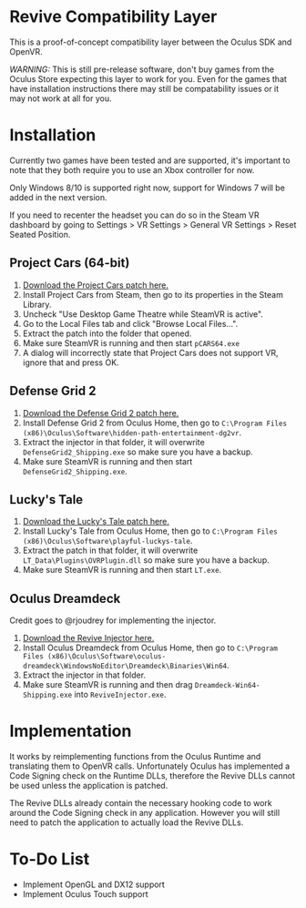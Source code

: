 # Revive Compatibility Layer

This is a proof-of-concept compatibility layer between the Oculus SDK and OpenVR.

*WARNING:* This is still pre-release software, don't buy games from the Oculus Store expecting this layer to work for you. Even for the games that have installation instructions there may still be compatability issues or it may not work at all for you.

# Installation

Currently two games have been tested and are supported, it's important to note that they both require you to use an Xbox controller for now.

Only Windows 8/10 is supported right now, support for Windows 7 will be added in the next version.

If you need to recenter the headset you can do so in the Steam VR dashboard by going to Settings > VR Settings > General VR Settings > Reset Seated Position.

## Project Cars (64-bit)

1. [Download the Project Cars patch here.](https://github.com/LibreVR/Revive/releases/download/0.3/RevivePCars.zip)
2. Install Project Cars from Steam, then go to its properties in the Steam Library.
3. Uncheck "Use Desktop Game Theatre while SteamVR is active".
4. Go to the Local Files tab and click "Browse Local Files...".
5. Extract the patch into the folder that opened.
6. Make sure SteamVR is running and then start `pCARS64.exe`
7. A dialog will incorrectly state that Project Cars does not support VR, ignore that and press OK.

## Defense Grid 2

1. [Download the Defense Grid 2 patch here.](https://github.com/LibreVR/Revive/releases/download/0.3/ReviveDG2.zip)
2. Install Defense Grid 2 from Oculus Home, then go to `C:\Program Files (x86)\Oculus\Software\hidden-path-entertainment-dg2vr`.
3. Extract the injector in that folder, it will overwrite `DefenseGrid2_Shipping.exe` so make sure you have a backup.
4. Make sure SteamVR is running and then start `DefenseGrid2_Shipping.exe`.

## Lucky's Tale

1. [Download the Lucky's Tale patch here.](https://github.com/LibreVR/Revive/releases/download/0.3/ReviveLT.zip)
2. Install Lucky's Tale from Oculus Home, then go to `C:\Program Files (x86)\Oculus\Software\playful-luckys-tale`.
3. Extract the patch in that folder, it will overwrite `LT_Data\Plugins\OVRPlugin.dll` so make sure you have a backup.
4. Make sure SteamVR is running and then start `LT.exe`.

## Oculus Dreamdeck

Credit goes to @rjoudrey for implementing the injector.

1. [Download the Revive Injector here.](https://github.com/LibreVR/Revive/releases/download/0.3/ReviveInjector.zip)
2. Install Oculus Dreamdeck from Oculus Home, then go to `C:\Program Files (x86)\Oculus\Software\oculus-dreamdeck\WindowsNoEditor\Dreamdeck\Binaries\Win64`.
3. Extract the injector in that folder.
4. Make sure SteamVR is running and then drag `Dreamdeck-Win64-Shipping.exe` into `ReviveInjector.exe`.

# Implementation

It works by reimplementing functions from the Oculus Runtime and translating them to OpenVR calls.
Unfortunately Oculus has implemented a Code Signing check on the Runtime DLLs, therefore the Revive DLLs
cannot be used unless the application is patched.

The Revive DLLs already contain the necessary hooking code to work around the Code Signing check in any application.
However you will still need to patch the application to actually load the Revive DLLs.

# To-Do List
- Implement OpenGL and DX12 support
- Implement Oculus Touch support
